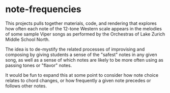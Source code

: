 # note-frequencies

This projects pulls together materials, code, and rendering that explores how often each note of the 12-tone Western scale appears in the melodies of some sample Viper songs as performed by the Orchestras of Lake Zurich Middle School North. 

The idea is to de-mystify the related processes of improvising and composing by giving students a sense of the "safest" notes in any given song, as well as a sense of which notes are likely to be more often using as passing tones or "flavor" notes.

It would be fun to expand this at some point to consider how note choice relates to chord changes, or how frequently a given note precedes or follows other notes.

